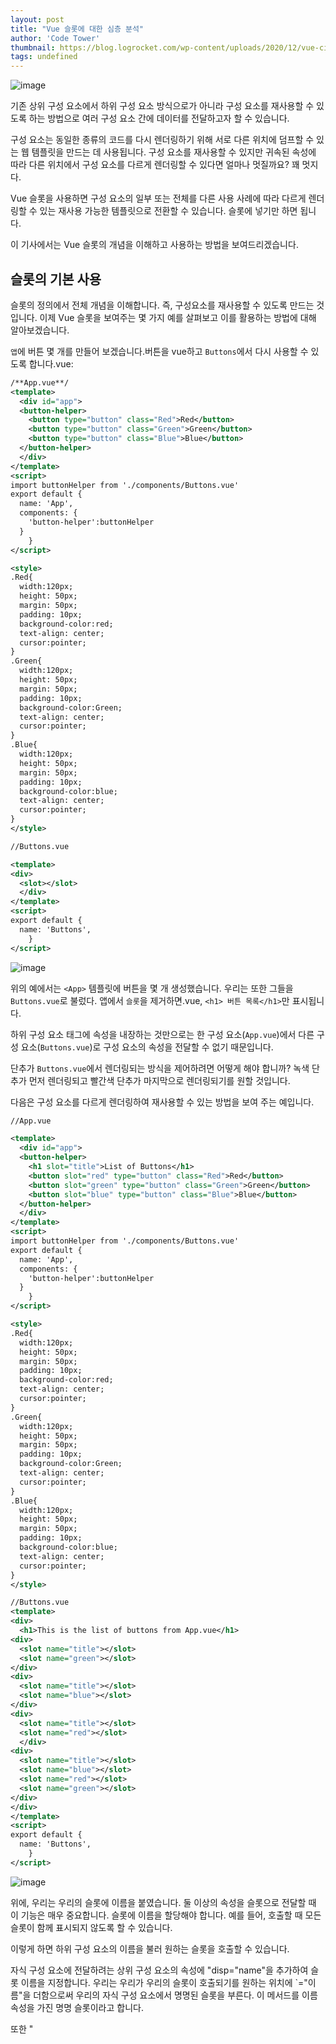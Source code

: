 ```yaml
---
layout: post
title: "Vue 슬롯에 대한 심층 분석"
author: 'Code Tower'
thumbnail: https://blog.logrocket.com/wp-content/uploads/2020/12/vue-city.png
tags: undefined
---
```



![image](https://i0.wp.com/blog.logrocket.com/wp-content/uploads/2020/12/vue-city.png?fit=730%2C487&ssl=1)

기존 상위 구성 요소에서 하위 구성 요소 방식으로가 아니라 구성 요소를 재사용할 수 있도록 하는 방법으로 여러 구성 요소 간에 데이터를 전달하고자 할 수 있습니다.

구성 요소는 동일한 종류의 코드를 다시 렌더링하기 위해 서로 다른 위치에 덤프할 수 있는 웹 템플릿을 만드는 데 사용됩니다. 구성 요소를 재사용할 수 있지만 귀속된 속성에 따라 다른 위치에서 구성 요소를 다르게 렌더링할 수 있다면 얼마나 멋질까요? 꽤 멋지다.

Vue 슬롯을 사용하면 구성 요소의 일부 또는 전체를 다른 사용 사례에 따라 다르게 렌더링할 수 있는 재사용 가능한 템플릿으로 전환할 수 있습니다. 슬롯에 넣기만 하면 됩니다.

이 기사에서는 Vue 슬롯의 개념을 이해하고 사용하는 방법을 보여드리겠습니다.

## 슬롯의 기본 사용

슬롯의 정의에서 전체 개념을 이해합니다. 즉, 구성요소를 재사용할 수 있도록 만드는 것입니다. 이제 Vue 슬롯을 보여주는 몇 가지 예를 살펴보고 이를 활용하는 방법에 대해 알아보겠습니다.

`앱`에 버튼 몇 개를 만들어 보겠습니다.버튼을 vue하고 `Buttons`에서 다시 사용할 수 있도록 합니다.vue:

```xml
/**App.vue**/
<template>
  <div id="app">
  <button-helper>
    <button type="button" class="Red">Red</button>
    <button type="button" class="Green">Green</button>
    <button type="button" class="Blue">Blue</button>
  </button-helper>
  </div>
</template>
<script>
import buttonHelper from './components/Buttons.vue'
export default {
  name: 'App',
  components: {
    'button-helper':buttonHelper
  }
    }
</script>

<style>
.Red{
  width:120px;
  height: 50px;
  margin: 50px;
  padding: 10px;
  background-color:red;
  text-align: center;
  cursor:pointer;
}
.Green{
  width:120px;
  height: 50px;
  margin: 50px;
  padding: 10px;
  background-color:Green;
  text-align: center;
  cursor:pointer;
}
.Blue{
  width:120px;
  height: 50px;
  margin: 50px;
  padding: 10px;
  background-color:blue;
  text-align: center;
  cursor:pointer;
}
</style>
```

```xml
//Buttons.vue

<template>
<div>
  <slot></slot>
  </div>
</template>
<script>
export default {
  name: 'Buttons',
    }
</script>
```

![image](https://i2.wp.com/blog.logrocket.com/wp-content/uploads/2020/12/firstImage.png?resize=730%2C202&ssl=1)

위의 예에서는 `<App>` 템플릿에 버튼을 몇 개 생성했습니다. 우리는 또한 그들을 `Buttons.vue`로 불렀다. 앱에서 `슬롯`을 제거하면.vue, `<h1> 버튼 목록</h1>`만 표시됩니다.

하위 구성 요소 태그에 속성을 내장하는 것만으로는 한 구성 요소(`App.vue`)에서 다른 구성 요소(`Buttons.vue`)로 구성 요소의 속성을 전달할 수 없기 때문입니다.

단추가 `Buttons.vue`에서 렌더링되는 방식을 제어하려면 어떻게 해야 합니까? 녹색 단추가 먼저 렌더링되고 빨간색 단추가 마지막으로 렌더링되기를 원할 것입니다.

다음은 구성 요소를 다르게 렌더링하여 재사용할 수 있는 방법을 보여 주는 예입니다.

```xml
//App.vue

<template>
  <div id="app">
  <button-helper>
    <h1 slot="title">List of Buttons</h1>
    <button slot="red" type="button" class="Red">Red</button>
    <button slot="green" type="button" class="Green">Green</button>
    <button slot="blue" type="button" class="Blue">Blue</button>
  </button-helper>
  </div>
</template>
<script>
import buttonHelper from './components/Buttons.vue'
export default {
  name: 'App',
  components: {
    'button-helper':buttonHelper
  }
    }
</script>

<style>
.Red{
  width:120px;
  height: 50px;
  margin: 50px;
  padding: 10px;
  background-color:red;
  text-align: center;
  cursor:pointer;
}
.Green{
  width:120px;
  height: 50px;
  margin: 50px;
  padding: 10px;
  background-color:Green;
  text-align: center;
  cursor:pointer;
}
.Blue{
  width:120px;
  height: 50px;
  margin: 50px;
  padding: 10px;
  background-color:blue;
  text-align: center;
  cursor:pointer;
}
</style>
```

```xml
//Buttons.vue
<template>
<div>
  <h1>This is the list of buttons from App.vue</h1>
<div>
  <slot name="title"></slot>
  <slot name="green"></slot>
</div>
<div>
  <slot name="title"></slot>
  <slot name="blue"></slot>
</div>
<div>
  <slot name="title"></slot>
  <slot name="red"></slot>
  </div>
<div>
  <slot name="title"></slot>
  <slot name="blue"></slot>
  <slot name="red"></slot>
  <slot name="green"></slot>
</div>
</div>
</template>
<script>
export default {
  name: 'Buttons',
    }
</script>
```

![image](https://i2.wp.com/blog.logrocket.com/wp-content/uploads/2020/12/secondImage.png?resize=730%2C639&ssl=1)

위에, 우리는 우리의 슬롯에 이름을 붙였습니다. 둘 이상의 속성을 슬롯으로 전달할 때 이 기능은 매우 중요합니다. 슬롯에 이름을 할당해야 합니다. 예를 들어, 호출할 때 모든 슬롯이 함께 표시되지 않도록 할 수 있습니다.

이렇게 하면 하위 구성 요소의 이름을 불러 원하는 슬롯을 호출할 수 있습니다.

자식 구성 요소에 전달하려는 상위 구성 요소의 속성에 "disp="name"을 추가하여 슬롯 이름을 지정합니다. 우리는 우리가 우리의 슬롯이 호출되기를 원하는 위치에 `="이름"을 더함으로써 우리의 자식 구성 요소에서 명명된 슬롯을 부른다. 이 메서드를 이름 속성을 가진 명명 슬롯이라고 합니다.

또한 "<template>"의 "v-slot" 지시어를 사용하여 템플릿의 이름을 지정할 수 있습니다. 이렇게 하면 슬롯 이름이 v-slot의 주장으로 전달됩니다.

```xml
//Buttons.vue
<template>
  <div>
    <h1>List of Buttons</h1>
    <slot name="green"></slot>
    <slot name="red"></slot>
    <slot name="blue"></slot>
  </div>
</template>
<script>
export default {
  name: 'Buttons',
    }
</script>
```

```xml
//App.vue
<template>
  <div id="app">
    <Buttons>
      <template v-slot:green>
        <button class="Green">I am Green</button>
      </template>
    </Buttons>
      <Buttons>
      <template v-slot:blue>
        <button class="Blue">I am Blue</button>
      </template>
    </Buttons>
      <Buttons>
      <template v-slot:red> 
        <button class="Red">I am Red</button>
      </template>
    </Buttons>
    </div>
</template>
<script>
import Buttons from './components/Buttons'
export default {
  name: 'App',
  components: {
    Buttons,
  }
    }
</script>
<style>
.Red{
  width:120px;
  height: 50px;
  margin: 50px;
  padding: 10px;
  background-color:red;
  text-align: center;
  cursor:pointer;
}
.Green{
  width:120px;
  height: 50px;
  margin: 50px;
  padding: 10px;
  background-color:Green;
  text-align: center;
  cursor:pointer;
}
.Blue{
  width:120px;
  height: 50px;
  margin: 50px;
  padding: 10px;
  background-color:blue;
  text-align: center;
  cursor:pointer;
}
</style>
```

### 데이터 바인딩

이제 바인딩 식을 통해 슬롯을 전달하는 몇 가지 고급 방법을 살펴보겠습니다. 이러한 방식으로, 우리는 특히 DOM을 조작할 때와 같이 사용자의 입력으로부터 사용 사례를 기반으로 슬롯을 렌더링할 수 있습니다.

사용자의 입력에 따라 하위 구성 요소(`Buttons.vue`)에서 상위 구성 요소(`App.vue`)로 데이터를 바인딩하는 간단한 프로그램을 만들 예정입니다.

```xml
// Button.vue

<template>
  <div class="hello">
    <h1>{ msg }</h1>
    <slot name="propsTest" :count="count" :addOne="addOne" />
  </div>
</template>
<script>
export default {
  name: "Buttons",
  props: {
    msg: String
  },
  data() {
    return {
      count: 0
    };
  },
  methods: {
    addOne() {
      this.count++;
    }
  }
};
</script>
<!-- Add "scoped" attribute to limit CSS to this component only -->
<style scoped>
h3 {
  margin: 40px 0 0;
}
ul {
  list-style-type: none;
  padding: 0;
}
li {
  display: inline-block;
  margin: 0 10px;
}
a {
  color: #42b983;
}
</style>
```

```xml
<template>
  <div id="app">
    <Buttons msg="Simple Slot Binding With Counter Program">
      <template v-slot:propsTest="{ count, addOne }">
        <p>{ count }</p>
        <button @click="addOne" class="Red">Add One</button>
      </template>
    </Buttons>
  </div>
</template>
<script>
import Buttons from "./components/Buttons";
export default {
  name: "app",
  components: {
    Buttons
  }
};
</script>
<style>
#app {
  font-family: "Avenir", Helvetica, Arial, sans-serif;
  -webkit-font-smoothing: antialiased;
  -moz-osx-font-smoothing: grayscale;
  text-align: center;
  color: #2c3e50;
  margin-top: 60px;
}
.Red{
  width:120px;
  height: 50px;
  margin: 50px;
  padding: 10px;
  background-color:red;
  text-align: center;
  cursor:pointer;
}
</style>
```

![image](https://i1.wp.com/blog.logrocket.com/wp-content/uploads/2020/12/thirdImage.png?resize=730%2C264&ssl=1)

위의 예에서는 `Button`에서 카운터 속성을 전달했습니다.`앱`으로 부음vue와 vue-contract를 사용하여 버튼을 추가했다.

### 폴백 컨텐츠

그래서 우리는 Button.vue의 Fallback 콘텐츠를 우리의 소유지에 할당하기를 원할지도 모른다.이러한 방식으로 `App`에 속성이 할당되지 않은 경우vue 또는 `Button`에서 데이터에 액세스하는 기타 구성 요소.vue " 구성 요소는 예비 컨텐츠로 돌아갈 수 있습니다.

```xml
//Buttons.vue
<template>
<button type="submit" class="Red">
  <slot>Submit</slot>
</button>
</template>
<script>
export default {
  name: 'Buttons',
    }
</script>
<style>
.Red{
  width:120px;
  height: 50px;
  margin: 50px;
  padding: 10px;
  background-color:red;
  text-align: center;
  cursor:pointer;
}
</style>
```

```xml
//App.vue
<template>
  <div id="app">
    <Buttons>
      send
    </Buttons>
  </div>
</template>

<script>
import Buttons from './components/Buttons'
export default {
  name: 'App',
  components: {
    Buttons,
  }
    }
</script>
```

![image](https://i2.wp.com/blog.logrocket.com/wp-content/uploads/2020/12/fourthImage.png?resize=730%2C497&ssl=1)

앱 5번째 줄에 있는 송신버튼을 제거하면.vue 버튼의 텍스트가 제출에서 송신으로 바뀌는 것을 볼 수 있습니다.

## 범위 지정 슬롯

Vue에서 속성을 전달하려면 상위 구성 요소의 데이터를 정의하고 데이터에 값을 할당합니다. 그런 다음 속성 값을 하위 구성 요소에 전달하여 데이터가 하위 구성 요소의 속성이 되도록 합니다.

그러나 범위 지정 슬롯을 사용하면 자식 구성 요소의 속성을 범위 지정 슬롯에 전달한 다음 상위 구성 요소에서 액세스할 수 있습니다. 이것은 뷰에서 지나가는 전통 재산의 역행이다. 이 개념은 상위 구성 요소가 하위 구성 요소의 일부 데이터에 액세스할 수 있도록 허용하는 것입니다.

이 개념을 제대로 이해하기 위해 간단한 표현을 만들고 `슬롯스코프`를 사용하여 자식 구성 요소에서 부모 구성 요소로 속성을 전달한다.

```xml
//App.vue
<template>
  <div>
    <Buttons>
      <template slot-scope="firstSlotScope">
        <p>{firstSlotScope.text}</p>
        <!-- Renders <p>I'll get rendered inside the first slot.</p> -->
      </template>
      <template slot="not-first" slot-scope="secondSlotScope">
        <p>{secondSlotScope.text}</p>
        <!-- Renders <p>I'll get rendered inside the second slot.</p> -->
      </template>
    </Buttons>
  </div>
</template>
<script>
import Buttons from './components/Buttons';
export default {
  name: 'App',
  components: {
    Buttons,
  }
}
</script>
```

```xml
//Buttons.vue
<template>
  <div>
    <h1>Scoped Slots Example</h1>
    <slot :text="firstSlotText"></slot>
    <slot name="not-first" :text="secondSlotText"></slot>
  </div>
</template>
<script>
export default {
  name: 'Buttons',
  data() {
    return {
      firstSlotText: "I'll get rendered inside the first slot, I'll be first to be rendered.",
      secondSlotText: "I'll get rendered inside the second slot, I'll be second to be rendered."
    }
  }
}
</script>
```

![image](https://i2.wp.com/blog.logrocket.com/wp-content/uploads/2020/12/scoped-slots-example.png?resize=730%2C352&ssl=1)

Vue 슬롯을 사용하여 데이터를 바인딩하고 해당 데이터에 값을 할당하는 대신 상위 구성 요소에서 하위 구성 요소의 데이터에 소품으로 액세스할 수 있습니다.

## 결론

슬롯 속성을 사용하여 구성 요소의 속성을 재사용하는 다양한 방법을 확인했습니다. 이 자료에서는 슬롯 이름을 동적으로 지정하거나 슬롯 속성을 사용하여 지정하는 방법도 설명합니다. 또한 슬롯이 있는 상위 구성요소로 특정 데이터를 전달하는 방법과 범위 슬롯을 사용하는 방법도 확인했습니다.

이 Github repo를 사용하여 슬롯을 사용하여 더 많은 연습을 할 수 있습니다. 저장소를 설정하는 모든 지침은 ReadMe.md 파일에 첨부되어 있습니다. 이 프로젝트의 전체 코드는 여기에서 찾을 수 있습니다.

Vue의 공식 사이트에서 Vue 슬롯에 대해 자세히 볼 수 있습니다. 이 기사에 대한 제안이나 질문이 있으면 언제든지 연락하세요.